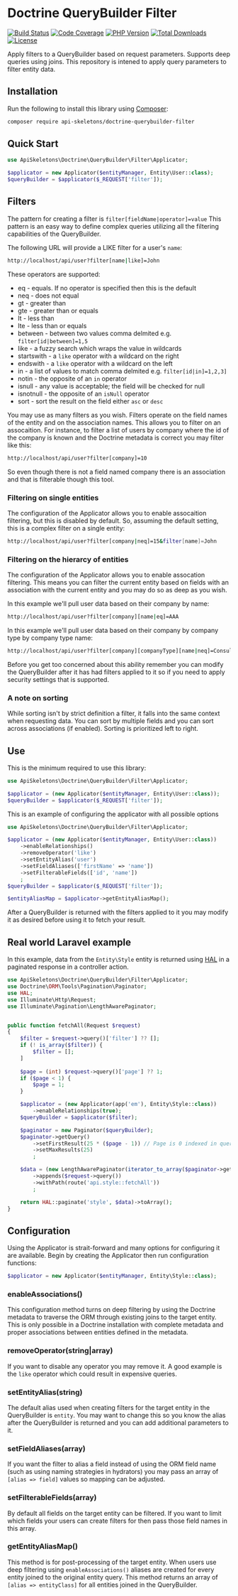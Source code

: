 # Doctrine QueryBuilder Filter

[![Build Status](https://github.com/API-Skeletons/doctrine-querybuilder-filter/actions/workflows/continuous-integration.yml/badge.svg)](https://github.com/API-Skeletons/doctrine-querybuilder-filter/actions/workflows/continuous-integration.yml?query=branch%3Amain)
[![Code Coverage](https://codecov.io/gh/API-Skeletons/doctrine-querybuilder-filter/branch/main/graphs/badge.svg)](https://codecov.io/gh/API-Skeletons/doctrine-querybuilder-filter/branch/main)
[![PHP Version](https://img.shields.io/badge/PHP-7.4||8.0%2b-blue)](https://img.shields.io/badge/PHP-7.4||8.0%2b-blue)
[![Total Downloads](https://poser.pugx.org/api-skeletons/doctrine-querybuilder-filter/downloads)](//packagist.org/packages/api-skeletons/doctrine-querybuilder-filter)
[![License](https://poser.pugx.org/api-skeletons/doctrine-querybuilder-filter/license)](//packagist.org/packages/api-skeletons/doctrine-querybuilder-filter)


Apply filters to a QueryBuilder based on request parameters.  Supports deep queries using joins.
This repository is intened to apply query parameters to filter entity data.

## Installation

Run the following to install this library using [Composer](https://getcomposer.org/):

```bash
composer require api-skeletons/doctrine-querybuilder-filter
```

## Quick Start

```php
use ApiSkeletons\Doctrine\QueryBuilder\Filter\Applicator;

$applicator = new Applicator($entityManager, Entity\User::class);
$queryBuilder = $applicator($_REQUEST['filter']);
```

## Filters

The pattern for creating a filter is `filter[fieldName|operator]=value`
This pattern is an easy way to define complex queries utilizing all the filtering
capabilities of the QueryBuilder.

The following URL will provide a LIKE filter for a user's `name`:

```sh
http://localhost/api/user?filter[name|like]=John
```

These operators are supported:

* eq - equals.  If no operator is specified then this is the default
* neq - does not equal
* gt - greater than
* gte - greater than or equals
* lt - less than
* lte - less than or equals
* between - between two values comma delmited e.g. `filter[id|between]=1,5`
* like - a fuzzy search which wraps the value in wildcards
* startswith - a `like` operator with a wildcard on the right
* endswith - a `like` operator with a wildcard on the left
* in - a list of values to match comma delmited e.g. `filter[id|in]=1,2,3]`
* notin - the opposite of an `in` operator
* isnull - any value is acceptable; the field will be checked for null
* isnotnull - the opposite of an `isNull` operator
* sort - sort the result on the field either `asc` or `desc`

You may use as many filters as you wish.  Filters operate on the field names of
the entity and on the association names.  This allows you to filter on an
assocaition.  For instance, to filter a list of users by company where the id
of the company is known and the Doctrine metadata is correct you may filter
like this:

```sh
http://localhost/api/user?filter[company]=10
```

So even though there is not a field named company there is an association and
that is filterable though this tool.

### Filtering on single entities

The configuration of the Applicator allows you to enable assocaition filtering,
but this is disabled by default.  So, assuming the default setting, this is a
complex filter on a single entity:

```sh
http://localhost/api/user?filter[company|neq]=15&filter[name]=John
```

### Filtering on the hierarcy of entities

The configuration of the Applicator allows you to enable assocation filtering.
This means you can filter the current entity based on fields with an association
with the current entity and you may do so as deep as you wish.

In this example we'll pull user data based on their company by name:

```sh
http://localhost/api/user?filter[company][name|eq]=AAA
```

In this example we'll pull user data based on their company by company type by
company type name:

```sh
http://localhost/api/user?filter[company][companyType][name|neq]=Consultant
```

Before you get too concerned about this ability remember you can modify the
QueryBuilder after it has had filters applied to it so if you need to apply
security settings that is supported.

### A note on sorting

While sorting isn't by strict definition a filter, it falls into the same
context when requesting data.  You can sort by multiple fields and you can
sort across associations (if enabled).  Sorting is prioritized left to right.

## Use

This is the minimum required to use this library:

```php
use ApiSkeletons\Doctrine\QueryBuilder\Filter\Applicator;

$applicator = (new Applicator($entityManager, Entity\User::class));
$queryBuilder = $applicator($_REQUEST['filter']);
```

This is an example of configuring the applicator with all possible options

```php
use ApiSkeletons\Doctrine\QueryBuilder\Filter\Applicator;

$applicator = (new Applicator($entityManager, Entity\User::class))
    ->enableRelationships()
    ->removeOperator('like')
    ->setEntityAlias('user')
    ->setFieldAliases(['firstName' => 'name'])
    ->setFilterableFields(['id', 'name'])
    ;
$queryBuilder = $applicator($_REQUEST['filter']);

$entityAliasMap = $applicator->getEntityAliasMap();
```

After a QueryBuilder is returned with the filters applied to it you may modify
it as desired before using it to fetch your result.

## Real world Laravel example

In this example, data from the `Entity\Style` entity is returned using
[HAL](https://github.com/API-Skeletons/laravel-hal) in a paginated response
in a controller action.

```php
use ApiSkeletons\Doctrine\QueryBuilder\Filter\Applicator;
use Doctrine\ORM\Tools\Pagination\Paginator;
use HAL;
use Illuminate\Http\Request;
use Illuminate\Pagination\LengthAwarePaginator;


public function fetchAll(Request $request)
{
    $filter = $request->query()['filter'] ?? [];
    if (! is_array($filter)) {
        $filter = [];
    ]
    
    $page = (int) $request->query()['page'] ?? 1;
    if ($page < 1) {
        $page = 1;
    }

    $applicator = (new Applicator(app('em'), Entity\Style::class))
        ->enableRelationships(true);
    $queryBuilder = $applicator($filter);

    $paginator = new Paginator($queryBuilder);
    $paginator->getQuery()
        ->setFirstResult(25 * ($page - 1)) // Page is 0 indexed in query
        ->setMaxResults(25)
        ;

    $data = (new LengthAwarePaginator(iterator_to_array($paginator->getIterator()), $paginator->count(), 25))
        ->appends($request->query())
        ->withPath(route('api.style::fetchAll'))
        ;

    return HAL::paginate('style', $data)->toArray();
}
```

## Configuration

Using the Applicator is strait-forward and many options for configuring it are
available.  Begin by creating the Applicator then run configuration functions:

```php
$applicator = new Applicator($entityManager, Entity\Style::class);
```

### enableAssociations()

This configuration method turns on deep filtering by using the Doctrine
metadata to traverse the ORM through existing joins to the target entity.
This is only possible in a Doctrine installation with complete metadata and
proper associations between entities defined in the metadata.

### removeOperator(string|array)

If you want to disable any operator you may remove it.  A good example is the
`like` operator which could result in expensive queries.

### setEntityAlias(string)

The default alias used when creating filters for the target entity in the
QueryBuilder is `entity`. You may want to change this so you know the alias
after the QueryBuilder is returned and you can add additional parameters to it.

### setFieldAliases(array)

If you want the filter to alias a field instead of using the ORM field name
(such as using naming strategies in hydrators) you may pass an array of
`[alias => field]` values so mapping can be adjusted.

### setFilterableFields(array)

By default all fields on the target entity can be filtered.  If you want to
limit which fields your users can create filters for then pass those field
names in this array.

### getEntityAliasMap()

This method is for post-processing of the target entity.  When users use
deep filtering using `enableAssociations()` aliases are created for every
entity joined to the original entity query.  This method returns an array of
`[alias => entityClass]` for all entities joined in the QueryBuilder.
